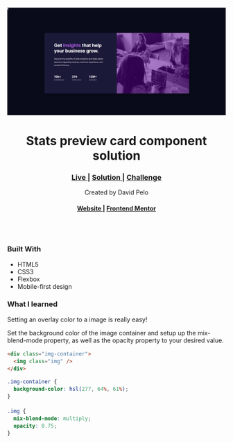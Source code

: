![Stats Preview Card Component Desktop](./desktop-screenshot.png)

<h1 align="center">Stats preview card component solution
</h1>

<div align="center">
  <h3>
    <a href="https://dancing-salmiakki-2d3938.netlify.app/" color="white">
      Live
    </a>
    <span> | </span>
    <a href="https://www.frontendmentor.io/solutions/stats-preview-card-component-N0w9hd4euThttps://dancing-salmiakki-2d3938.netlify.app/">
      Solution
    </a>
    <span> | </span>
    <a href="https://www.frontendmentor.io/challenges/stats-preview-card-component-8JqbgoU62">
      Challenge
    </a>
  </h3>
   Created by David Pelo
  <h4>
    <a href="https://www.davidpelo.com" color="white">
      Website
    </a>
    <span> | </span>
    <a href="https://www.frontendmentor.io/profile/DavidPelo">
      Frontend Mentor
    </a>
  </h4>
</div>
<br><br>

### Built With

- HTML5
- CSS3
- Flexbox
- Mobile-first design

### What I learned

Setting an overlay color to a image is really easy!

Set the background color of the image container and setup up the mix-blend-mode property, as well as the opacity property to your desired value.

```html
<div class="img-container">
  <img class="img" />
</div>
```

```css
.img-container {
  background-color: hsl(277, 64%, 61%);
}

.img {
  mix-blend-mode: multiply;
  opacity: 0.75;
}
```
